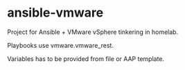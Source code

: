 # ansible-vmware
Project for Ansible + VMware vSphere tinkering in homelab.

Playbooks use vmware.vmware_rest. 

Variables has to be provided from file or AAP template.
